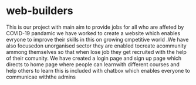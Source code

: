 # web-builders

This is our project with main aim to provide jobs for all who are affeted by COVID-19 pandamic we have worked to create a website which enables
 evryone to improve their skills in this on growing cmpetitive world .We have also focusedon unorganised sector they are enabled tocreate acommunity ammong themselves so that when lose job they get recruited with the help of their comunity.
 We have created a login page and sign up page which directs to home page where people can learnwith different courses and help others to learn this is included with  chatbox which enables everyone to communicae withthe admins
